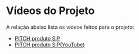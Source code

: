 # Vídeos do Projeto
A relação abaixo lista os vídeos feitos para o projeto:
 - [PITCH produto SIP](SolucaoSIP-video.mkv)
 - [PITCH produto SIP(YouTube)](https://youtu.be/C21U8eH2hXo)
